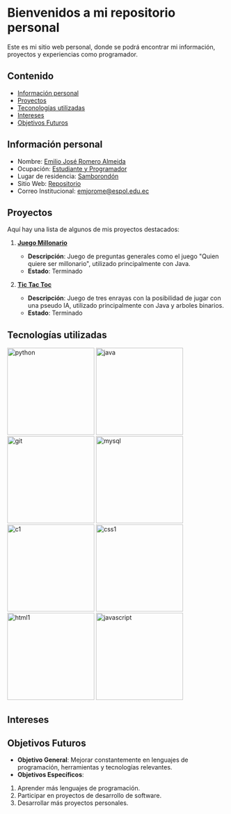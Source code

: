 # Bienvenidos a mi repositorio personal

Este es mi sitio web personal, donde se podrá encontrar mi información, proyectos y experiencias
como programador.

## Contenido
* [Información personal](#información-personal)
* [Proyectos](#proyectos)
* [Teconologías utilizadas](#tecnologías-utilizadas)
* [Intereses](#intereses)
* [Objetivos Futuros](#objetivos-futuros)

## Información personal
* Nombre: [Emilio José Romero Almeida]()
* Ocupación: [Estudiante y Programador]()
* Lugar de residencia: [Samborondón]()
* Sitio Web: [Repositorio](https://github.com/emjorome/emjorome.git)
* Correo Institucional: [emjorome@espol.edu.ec]()

## Proyectos

Aquí hay una lista de algunos de mis proyectos destacados:

1. **[Juego Millonario](https://github.com/Issac-Maza/POO-P3-G10-Parcial2.git)**
   - **Descripción**: Juego de preguntas generales como el juego "Quien quiere ser millonario", utilizado principalmente con Java.
   - **Estado**: Terminado

2. **[Tic Tac Toc](https://github.com/PieroPazmino/Grupo_11.git)**
   - **Descripción**: Juego de tres enrayas con la posibilidad de jugar con una pseudo IA, utilizado principalmente con Java y arboles binarios.
   - **Estado**: Terminado

## Tecnologías utilizadas
<img src="https://www.svgrepo.com/show/452091/python.svg" height="200" width="200" id="python" alt="python">
<img src="https://www.svgrepo.com/show/452234/java.svg" height="200" width="200" id="java" alt="java">
<img src="https://www.svgrepo.com/show/452210/git.svg" height="200" width="200" id="git" alt="git">
<img src="https://www.svgrepo.com/show/331761/sql-database-sql-azure.svg" height="200" width="200" id="mysql" alt="mysql">
<img src="https://cdn.worldvectorlogo.com/logos/c-1.svg" height="200" width="200" id="c1" alt="c1">
<img src="https://www.svgrepo.com/show/452185/css-3.svg" height="200" width="200" id="css1" alt="css1">
<img src="https://www.svgrepo.com/show/452228/html-5.svg" height="200" width="200" id="html1" alt="html1">
<img src="https://www.svgrepo.com/show/353925/javascript.svg" height="200" width="200" id="javascript" alt="javascript">

## Intereses

## Objetivos Futuros
- **Objetivo General**: Mejorar constantemente en lenguajes de programación, herramientas y tecnologías relevantes.
- **Objetivos Específicos**:
1. Aprender más lenguajes de programación.
2. Participar en proyectos de desarrollo de software.
3. Desarrollar más proyectos personales.
